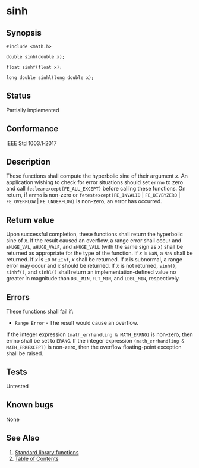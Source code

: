# sinh

## Synopsis

`#include <math.h>`

`double sinh(double x);`

`float sinhf(float x);`

`long double sinhl(long double x);`

## Status

Partially implemented

## Conformance

IEEE Std 1003.1-2017

## Description

These functions shall compute the hyperbolic sine of their argument _x_.
An application wishing to check for error situations should set `errno` to zero and call
`feclearexcept(FE_ALL_EXCEPT)` before calling these functions. On return, if `errno` is non-zero or
`fetestexcept(FE_INVALID` | `FE_DIVBYZERO` | `FE_OVERFLOW` | `FE_UNDERFLOW)` is non-zero, an error has occurred.

## Return value

Upon successful completion, these functions shall return the hyperbolic sine of _x_.
If the result caused an overflow, a range error shall occur and `±HUGE_VAL`, `±HUGE_VALF`, and `±HUGE_VALL`
(with the same sign as x) shall be returned as appropriate for the type of the function.
  If
_x_ is `NaN`, a `NaN` shall be returned.
If _x_ is `±0` or `±Inf`, _x_ shall be returned.
If _x_ is subnormal, a range error may occur
  and _x_ should be returned.
  If
_x_ is not returned, `sinh()`, `sinhf()`, and `sinhl()` shall return an implementation-defined value no greater
in magnitude than `DBL_MIN`, `FLT_MIN`, and `LDBL_MIN`, respectively.

## Errors

These functions shall fail if:

* `Range Error` - The result would cause an overflow.

If the integer expression `(math_errhandling & MATH_ERRNO)` is non-zero, then errno shall be set to `ERANG`. If
the integer expression `(math_errhandling & MATH_ERREXCEPT)` is non-zero, then the overflow floating-point exception
shall be raised.

## Tests

Untested

## Known bugs

None

## See Also

1. [Standard library functions](../functions.md)
2. [Table of Contents](../../../README.md)
